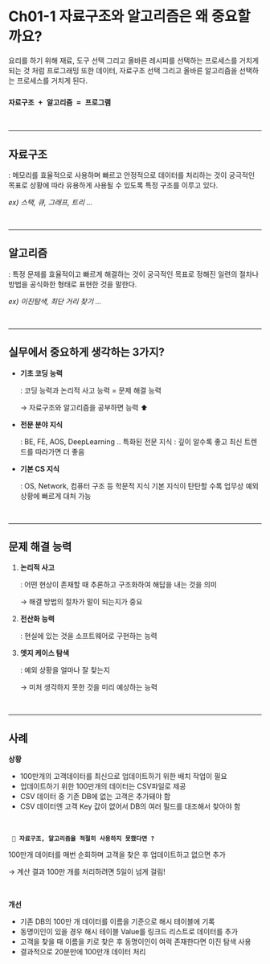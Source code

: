 # Ch01-1 자료구조와 알고리즘은 왜 중요할까요?

요리를 하기 위해 재료, 도구 선택 그리고 올바른 레시피를 선택하는 프로세스를 거치게 되는 것 처럼
프로그래밍 또한 데이터, 자료구조 선택 그리고 올바른 알고리즘을 선택하는 프로세스를 거치게 된다.

### `자료구조 + 알고리즘 = 프로그램`

<br/>

---

## 자료구조
: 메모리를 효율적으로 사용하며 빠르고 안정적으로 데이터를 처리하는 것이 궁극적인 목표로 상황에 따라 유용하게 사용될 수 있도록 특정 구조를 이루고 있다.

*ex) 스택, 큐, 그래프, 트리 ...*

<br/>

---

## 알고리즘
: 특정 문제를 효율적이고 빠르게 해결하는 것이 궁극적인 목표로 정해진 일련의 절차나 방법을 공식화한 형태로 표현한 것을 말한다.

*ex) 이진탐색, 최단 거리 찾기 ...*

<br/>

---
## 실무에서 중요하게 생각하는 3가지?
- __기초 코딩 능력__
    
    : 코딩 능력과 논리적 사고 능력 = 문제 해결 능력
    
    → 자료구조와 알고리즘을 공부하면 능력 ⬆️
- __전문 분야 지식__

    : BE, FE, AOS, DeepLearning ..
    특화된 전문 지식 : 깊이 알수록 좋고 최신 트렌드를 따라가면 더 좋음

- __기본 CS 지식__

    : OS, Network, 컴퓨터 구조 등 학문적 지식
    기본 지식이 탄탄할 수록 업무상 예외 상황에 빠르게 대처 가능

<br/>

---
## 문제 해결 능력
1. __논리적 사고__

    : 어떤 현상이 존재할 때 추론하고 구조화하여 해답을 내는 것을 의미 
    
    → 해결 방법의 절차가 말이 되는지가 중요

2. __전산화 능력__
    
    : 현실에 있는 것을 소프트웨어로 구현하는 능력
    
3. __엣지 케이스 탐색__

    : 예외 상황을 얼마나 잘 찾는지

    → 미처 생각하지 못한 것을 미리 예상하는 능력

<br/>

---
## 사례

__상황__
- 100만개의 고객데이터를 최신으로 업데이트하기 위한 배치 작업이 필요
- 업데이트하기 위한 100만개의 데이터는 CSV파일로 제공
- CSV 데이터 중 기존 DB에 없는 고객은 추가돼야 함
- CSV 데이터엔 고객 Key 값이 없어서 DB의 여러 필드를 대조해서 찾아야 함

<br/>

__` 🤔 자료구조, 알고리즘을 적절히 사용하지 못했다면 ?`__

100만개 데이터를 매번 순회하며 고객을 찾은 후 업데이트하고 없으면 추가

→ 계산 결과 100만 개를 처리하려면 5일이 넘게 걸림!

<br/>

__개선__

- 기존 DB의 100만 개 데이터를 이름을 기준으로 해시 테이블에 기록
- 동명이인이 있을 경우 해시 테이블 Value를 링크드 리스트로 데이터를 추가
- 고객을 찾을 때 이름을 키로 찾은 후 동명이인이 여럭 존재한다면 이진 탐색 사용
- 결과적으로 20분만에 100만개 데이터 처리